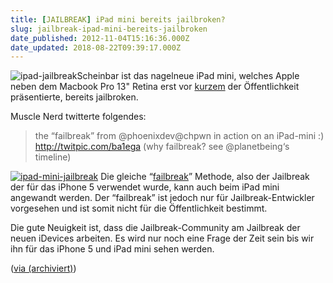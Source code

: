 ```yaml
---
title: [JAILBREAK] iPad mini bereits jailbroken?
slug: jailbreak-ipad-mini-bereits-jailbroken
date_published: 2012-11-04T15:16:36.000Z
date_updated: 2018-08-22T09:39:17.000Z
---
```


![ipad-jailbreak](//picdump.thafaker.de/2012/11/ipad-jailbreak-100x100.jpg)Scheinbar ist das nagelneue iPad mini, welches Apple neben dem Macbook Pro 13" Retina erst vor [kurzem](__GHOST_URL__/heutiger-apple-event-eine-wahre-flut-an-neuer-hardware/) der Öffentlichkeit präsentierte, bereits jailbroken.

Muscle Nerd twitterte folgendes: 

> the “failbreak” from @phoenixdev@chpwn in action on an iPad-mini :) http://twitpic.com/ba1ega (why failbreak? see @planetbeing‘s timeline)

[![ipad-mini-jailbreak](//picdump.thafaker.de/2012/11/ipad-mini-jailbreak-434x580.jpg)](http://picdump.thafaker.de/2012/11/ipad-mini-jailbreak.jpg)
Die gleiche “[failbreak](__GHOST_URL__/chpwns-jailbreak-failbreak-nur-fur-ios-jailbreak-entwickler/)” Methode, also der Jailbreak der für das iPhone 5 verwendet wurde, kann auch beim iPad mini angewandt werden. Der “failbreak” ist jedoch nur für Jailbreak-Entwickler vorgesehen und ist somit nicht für die Öffentlichkeit bestimmt.

Die gute Neuigkeit ist, dass die Jailbreak-Community am Jailbreak der neuen iDevices arbeiten. Es wird nur noch eine Frage der Zeit sein bis wir ihn für das iPhone 5 und iPad mini sehen werden.

([via (archiviert)](http://web.archive.org/web/20201111212418/https://twitter.com/MuscleNerd/status/264795310285520896))
